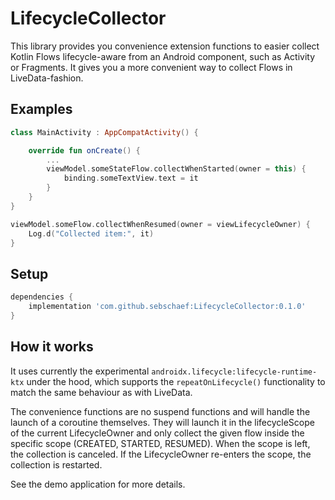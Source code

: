# LifecycleCollector
This library provides you convenience extension functions to easier collect Kotlin Flows
lifecycle-aware from an Android component, such as Activity or Fragments. It gives you a
more convenient way to collect Flows in LiveData-fashion.

## Examples
```kotlin
class MainActivity : AppCompatActivity() {

    override fun onCreate() {
        ...
        viewModel.someStateFlow.collectWhenStarted(owner = this) {
            binding.someTextView.text = it
        }
    }
}
```
```kotlin
viewModel.someFlow.collectWhenResumed(owner = viewLifecycleOwner) {
    Log.d("Collected item:", it)
}
```

## Setup

```groovy
dependencies {
    implementation 'com.github.sebschaef:LifecycleCollector:0.1.0'
}
```

## How it works
It uses currently the experimental `androidx.lifecycle:lifecycle-runtime-ktx` under the hood, which
supports the `repeatOnLifecycle()` functionality to match the same behaviour as with LiveData.

The convenience functions are no suspend functions and will handle the launch of a coroutine
themselves. They will launch it in the lifecycleScope of the current LifecycleOwner and only collect
the given flow inside the specific scope (CREATED, STARTED, RESUMED). When the scope is left, the
collection is canceled. If the LifecycleOwner re-enters the scope, the collection is restarted.

See the demo application for more details.